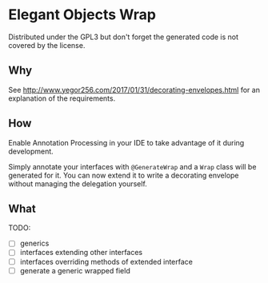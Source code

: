 # Elegant Objects Wrap

Distributed under the GPL3 but don't forget the generated code is not covered by the license.

## Why

See http://www.yegor256.com/2017/01/31/decorating-envelopes.html for an explanation of the requirements.

## How

Enable Annotation Processing in your IDE to take advantage of it during development.

Simply annotate your interfaces with `@GenerateWrap` and a `Wrap` class will be generated for it.
You can now extend it to write a decorating envelope without managing the delegation yourself.

## What

TODO:
- [ ] generics
- [ ] interfaces extending other interfaces
- [ ] interfaces overriding methods of extended interface
- [ ] generate a generic wrapped field
